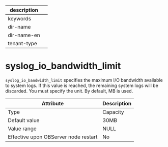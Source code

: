 | description ||
|---|---|
| keywords ||
| dir-name ||
| dir-name-en ||
| tenant-type ||

# syslog_io_bandwidth_limit


`syslog_io_bandwidth_limit` specifies the maximum I/O bandwidth available to system logs. If this value is reached, the remaining system logs will be discarded. You must specify the unit. By default, MB is used.


| **Attribute** | **Description** |
|------------------|--------|
| Type | Capacity |
| Default value | 30MB |
| Value range | NULL |
| Effective upon OBServer node restart | No |



